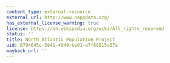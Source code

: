 ```yaml
---
content_type: external-resource
external_url: http://www.nappdata.org/
has_external_license_warning: true
license: https://en.wikipedia.org/wiki/All_rights_reserved
status: ''
title: North Atlantic Population Project
uid: 8794645c-5941-4049-be01-e7f88515a57a
wayback_url: ''
---
```

